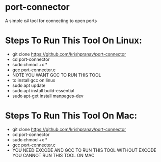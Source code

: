 # port-connector
A simple c# tool for connecting to open ports

# Steps To Run This Tool On Linux:
- git clone https://github.com/krishpranav/port-connector
- cd port-connector
- sudo chmod +x *
- gcc port-connector.c
- NOTE YOU WANT GCC TO RUN THIS TOOL
- to install gcc on linux
- sudo apt update
- sudo apt install build-essential
- sudo apt-get install manpages-dev

# Steps To Run This Tool On Mac:
- git clone https://github.com/krishpranav/port-connector
- cd port-connector
- sudo chmod +x *
- gcc port-connector.c
- YOU NEED EXCODE AND GCC TO RUN THIS TOOL WITHOUT EXCODE YOU CANNOT RUN THIS TOOL ON MAC
